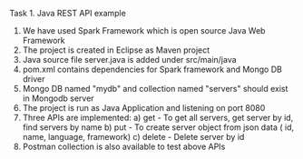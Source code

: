 Task 1. Java REST API example

1) We have used Spark Framework which is open source Java Web Framework
2) The project is created in Eclipse as Maven project
3) Java source file server.java is added under src/main/java
4) pom.xml contains dependencies for Spark framework and Mongo DB driver
5) Mongo DB named "mydb" and collection named "servers" should exist in Mongodb server
6) The project is run as Java Application and listening on port 8080
7) Three APIs are implemented:
	a) get - To get all servers, get server by id, find servers by name
	b) put - To create server object from json data ( id, name, language, framework)
	c) delete - Delete server by id
8) Postman collection is also available to test above APIs